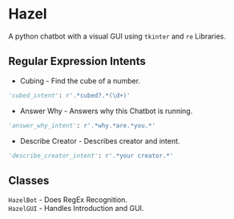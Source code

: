 # Hazel
A python chatbot with a visual GUI using `tkinter` and `re` Libraries.

## Regular Expression Intents
* Cubing - Find the cube of a number.
```python
'cubed_intent': r'.*cubed?.*(\d+)' 
```
* Answer Why - Answers why this Chatbot is running.
```python
'answer_why_intent': r'.*why.*are.*you.*'
```
* Describe Creator - Describes creator and intent.
```python
'describe_creator_intent': r'.*your creator.*'
```

## Classes
`HazelBot` - Does RegEx Recognition. \
`HazelGUI` - Handles Introduction and GUI.

